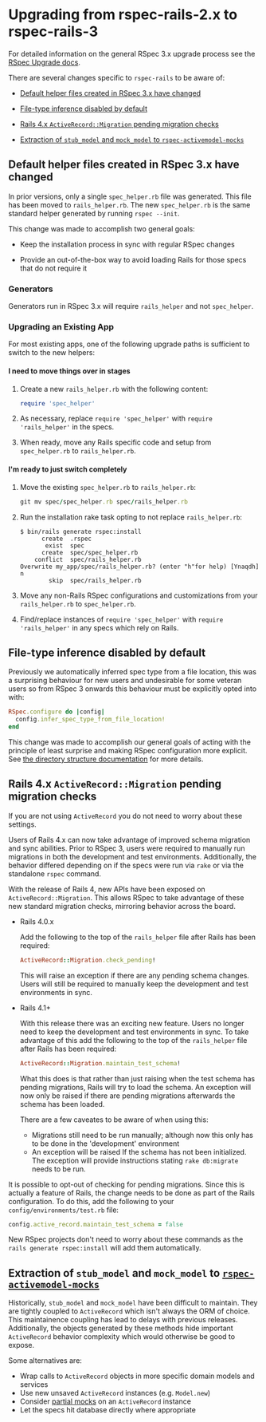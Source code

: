 # Upgrading from rspec-rails-2.x to rspec-rails-3

For detailed information on the general RSpec 3.x upgrade process see the [RSpec
Upgrade docs](https://relishapp.com/rspec/docs/upgrade).

There are several changes specific to `rspec-rails` to be aware of:

- [Default helper files created in RSpec 3.x have changed](#default-helper-files)

- [File-type inference disabled by default](#file-type-inference-disabled)

- [Rails 4.x `ActiveRecord::Migration` pending migration checks](#pending-migration-checks)

- [Extraction of `stub_model` and `mock_model` to `rspec-activemodel-mocks`](#extract-stub-model)

<a name="default-helper-files"></a>
## Default helper files created in RSpec 3.x have changed

In prior versions, only a single `spec_helper.rb` file was generated. This file
has been moved to `rails_helper.rb`. The new `spec_helper.rb` is the same
standard helper generated by running `rspec --init`.

This change was made to accomplish two general goals:

- Keep the installation process in sync with regular RSpec changes

- Provide an out-of-the-box way to avoid loading Rails for those specs that do
  not require it

<a name="generators"></a>
### Generators

Generators run in RSpec 3.x will require `rails_helper` and not `spec_helper`.

<a name="upgrading-an-existing-app"></a>
### Upgrading an Existing App

For most existing apps, one of the following upgrade paths is sufficient to
switch to the new helpers:

#### I need to move things over in stages

1. Create a new `rails_helper.rb` with the following content:

    ```ruby
    require 'spec_helper'
    ```

2. As necessary, replace `require 'spec_helper'` with `require 'rails_helper'`
   in the specs.

3. When ready, move any Rails specific code and setup from `spec_helper.rb` to
   `rails_helper.rb`.

#### I'm ready to just switch completely

1. Move the existing `spec_helper.rb` to `rails_helper.rb`:

    ```ruby
    git mv spec/spec_helper.rb spec/rails_helper.rb
    ```

2. Run the installation rake task opting to not replace `rails_helper.rb`:

    ```console
    $ bin/rails generate rspec:install
          create  .rspec
           exist  spec
          create  spec/spec_helper.rb
        conflict  spec/rails_helper.rb
    Overwrite my_app/spec/rails_helper.rb? (enter "h"for help) [Ynaqdh] n
            skip  spec/rails_helper.rb
    ```

3. Move any non-Rails RSpec configurations and customizations from your
   `rails_helper.rb` to `spec_helper.rb`.

4. Find/replace instances of `require 'spec_helper'` with
   `require 'rails_helper'` in any specs which rely on Rails.

<a name="file-type-inference-disabled"></a>
## File-type inference disabled by default

Previously we automatically inferred spec type from a file location, this
was a surprising behaviour for new users and undesirable for some veteran users
so from RSpec 3 onwards this behaviour must be explicitly opted into with:

```Ruby
RSpec.configure do |config|
  config.infer_spec_type_from_file_location!
end
```

This change was made to accomplish our general goals of acting with the principle
of least surprise and making RSpec configuration more explicit. See [the
directory structure documentation](https://www.relishapp.com/rspec/rspec-rails/v/3-0/docs/directory-structure) for more details.

<a name="pending-migration-checks"></a>
## Rails 4.x `ActiveRecord::Migration` pending migration checks

If you are not using `ActiveRecord` you do not need to worry about these
settings.

Users of Rails 4.x can now take advantage of improved schema migration and sync
abilities. Prior to RSpec 3, users were required to manually run migrations in
both the development and test environments. Additionally, the behavior differed
depending on if the specs were run via `rake` or via the standalone `rspec`
command.

With the release of Rails 4, new APIs have been exposed on
`ActiveRecord::Migration`. This allows RSpec to take advantage of these new
standard migration checks, mirroring behavior across the board.

  - Rails 4.0.x

    Add the following to the top of the `rails_helper` file after Rails has
    been required:

    ```ruby
    ActiveRecord::Migration.check_pending!
    ```

    This will raise an exception if there are any pending schema changes. Users
    will still be required to manually keep the development and test
    environments in sync.

  - Rails 4.1+

    With this release there was an exciting new feature. Users no longer need
    to keep the development and test environments in sync. To take advantage of
    this add the following to the top of the `rails_helper` file after Rails
    has been required:

    ```ruby
    ActiveRecord::Migration.maintain_test_schema!
    ```

    What this does is that rather than just raising when the test schema has
    pending migrations, Rails will try to load the schema. An exception will
    now only be raised if there are pending migrations afterwards the schema
    has been loaded.

    There are a few caveates to be aware of when using this:

      - Migrations still need to be run manually; although now this only has to
        be done in the 'development' environment
      - An exception will be raised If the schema has not been initialized. The
        exception will provide instructions stating `rake db:migrate` needs to
        be run.

It is possible to opt-out of checking for pending migrations. Since this is
actually a feature of Rails, the change needs to be done as part of the Rails
configuration. To do this, add the following to your
`config/environments/test.rb` file:

```ruby
config.active_record.maintain_test_schema = false
```

New RSpec projects don't need to worry about these commands as the `rails
generate rspec:install` will add them automatically.

<a name="extract-stub-model"></a>
## Extraction of `stub_model` and `mock_model` to [`rspec-activemodel-mocks`](https://github.com/rspec/rspec-activemodel-mocks)

Historically, `stub_model` and `mock_model` have been difficult to maintain.
They are tightly coupled to `ActiveRecord` which isn't always the ORM of choice.
This maintainence coupling has lead to delays with previous releases.
Additionally, the objects generated by these methods hide important
`ActiveRecord` behavior complexity which would otherwise be good to expose.

Some alternatives are:

- Wrap calls to `ActiveRecord` objects in more specific domain models and
  services
- Use new unsaved `ActiveRecord` instances (e.g. `Model.new`)
- Consider [partial mocks](https://www.relishapp.com/rspec/rspec-mocks/docs/basics/partial-test-doubles) on an `ActiveRecord` instance
- Let the specs hit database directly where appropriate
